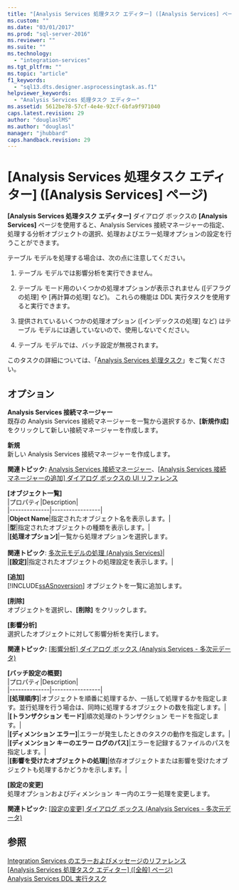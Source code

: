 ```yaml
---
title: "[Analysis Services 処理タスク エディター] ([Analysis Services] ページ) | Microsoft Docs"
ms.custom: ""
ms.date: "03/01/2017"
ms.prod: "sql-server-2016"
ms.reviewer: ""
ms.suite: ""
ms.technology: 
  - "integration-services"
ms.tgt_pltfrm: ""
ms.topic: "article"
f1_keywords: 
  - "sql13.dts.designer.asprocessingtask.as.f1"
helpviewer_keywords: 
  - "Analysis Services 処理タスク エディター"
ms.assetid: 5612be78-57cf-4e4e-92cf-6bfa9f971040
caps.latest.revision: 29
author: "douglaslMS"
ms.author: "douglasl"
manager: "jhubbard"
caps.handback.revision: 29
---
```

# [Analysis Services 処理タスク エディター] ([Analysis Services] ページ)
  **[Analysis Services 処理タスク エディター]** ダイアログ ボックスの **[Analysis Services]** ページを使用すると、Analysis Services 接続マネージャーの指定、処理する分析オブジェクトの選択、処理およびエラー処理オプションの設定を行うことができます。  
  
 テーブル モデルを処理する場合は、次の点に注意してください。  
  
1.  テーブル モデルでは影響分析を実行できません。  
  
2.  テーブル モード用のいくつかの処理オプションが表示されません ([デフラグの処理] や [再計算の処理] など)。 これらの機能は DDL 実行タスクを使用すると実行できます。  
  
3.  提供されているいくつかの処理オプション ([インデックスの処理] など) はテーブル モデルには適していないので、使用しないでください。  
  
4.  テーブル モデルでは、バッチ設定が無視されます。  
  
 このタスクの詳細については、「[Analysis Services 処理タスク](../../integration-services/control-flow/analysis-services-processing-task.md)」をご覧ください。  
  
## オプション  
 **Analysis Services 接続マネージャー**  
 既存の Analysis Services 接続マネージャーを一覧から選択するか、**[新規作成]** をクリックして新しい接続マネージャーを作成します。  
  
 **新規**  
 新しい Analysis Services 接続マネージャーを作成します。  
  
 **関連トピック:** [Analysis Services 接続マネージャー](../../integration-services/connection-manager/analysis-services-connection-manager.md)、[[Analysis Services 接続マネージャーの追加] ダイアログ ボックスの UI リファレンス](../Topic/Add%20Analysis%20Services%20Connection%20Manager%20Dialog%20Box%20UI%20Reference.md)  
  
 **[オブジェクト一覧]**  
 |プロパティ|Description|  
|--------------|-----------------|  
|**Object Name**|指定されたオブジェクト名を表示します。|  
|**型**|指定されたオブジェクトの種類を表示します。|  
|**[処理オプション]**|一覧から処理オプションを選択します。<br /><br /> **関連トピック**: [多次元モデルの処理 (Analysis Services)](../../analysis-services/multidimensional-models/processing-a-multidimensional-model-analysis-services.md)|  
|**[設定]**|指定されたオブジェクトの処理設定を表示します。|  
  
 **[追加]**  
 [!INCLUDE[ssASnoversion](../../includes/ssasnoversion-md.md)] オブジェクトを一覧に追加します。  
  
 **[削除]**  
 オブジェクトを選択し、**[削除]** をクリックします。  
  
 **[影響分析]**  
 選択したオブジェクトに対して影響分析を実行します。  
  
 **関連トピック:** [[影響分析] ダイアログ ボックス (Analysis Services - 多次元データ)](../Topic/Impact%20Analysis%20Dialog%20Box%20\(Analysis%20Services%20-%20Multidimensional%20Data\).md)  
  
 **[バッチ設定の概要]**  
 |プロパティ|Description|  
|--------------|-----------------|  
|**[処理順序]**|オブジェクトを順番に処理するか、一括して処理するかを指定します。並行処理を行う場合は、同時に処理するオブジェクトの数を指定します。|  
|**[トランザクション モード]**|順次処理のトランザクション モードを指定します。|  
|**[ディメンション エラー]**|エラーが発生したときのタスクの動作を指定します。|  
|**[ディメンション キーのエラー ログのパス]**|エラーを記録するファイルのパスを指定します。|  
|**[影響を受けたオブジェクトの処理]**|依存オブジェクトまたは影響を受けたオブジェクトも処理するかどうかを示します。|  
  
 **[設定の変更]**  
 処理オプションおよびディメンション キー内のエラー処理を変更します。  
  
 **関連トピック:** [[設定の変更] ダイアログ ボックス (Analysis Services - 多次元データ)](../Topic/Change%20Settings%20Dialog%20Box%20\(Analysis%20Services%20-%20Multidimensional%20Data\).md)  
  
## 参照  
 [Integration Services のエラーおよびメッセージのリファレンス](../../integration-services/integration-services-error-and-message-reference.md)   
 [[Analysis Services 処理タスク エディター] ([全般] ページ)](../Topic/Analysis%20Services%20Processing%20Task%20Editor%20\(General%20Page\).md)   
 [Analysis Services DDL 実行タスク](../../integration-services/control-flow/analysis-services-execute-ddl-task.md)  
  
  